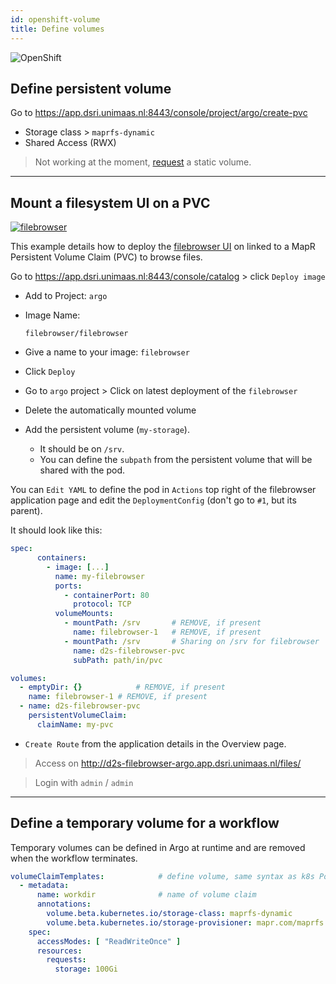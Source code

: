 ```yaml
---
id: openshift-volume
title: Define volumes
---
```


![OpenShift](/dsri-documentation/img/openshift-logo.png)

## Define persistent volume

Go to https://app.dsri.unimaas.nl:8443/console/project/argo/create-pvc

* Storage class > `maprfs-dynamic`
* Shared Access (RWX)

> Not working at the moment, [request](/dsri-documentation/help) a static volume.

---

## Mount a filesystem UI on a PVC

[![filebrowser](/dsri-documentation/img/filebrowser_banner.svg)](https://filebrowser.xyz/)

This example details how to deploy the [filebrowser UI](https://hub.docker.com/r/filebrowser/filebrowser) on linked to a MapR Persistent Volume Claim (PVC) to browse files.

Go to https://app.dsri.unimaas.nl:8443/console/catalog > click `Deploy image`

* Add to Project: `argo`

* Image Name:

  ```
  filebrowser/filebrowser 
  ```

* Give a name to your image: `filebrowser`

* Click `Deploy`

* Go to `argo` project > Click on latest deployment of the `filebrowser`

* Delete the automatically mounted volume

* Add the persistent volume (`my-storage`).

  * It should be on `/srv`.
  * You can define the `subpath` from the persistent volume that will be shared with the pod.

You can `Edit YAML` to define the pod in `Actions` top right of the filebrowser application page and edit the `DeploymentConfig` (don't go to `#1`, but its parent).

It should look like this:

```yaml
spec:
      containers:
        - image: [...]
          name: my-filebrowser
          ports:
            - containerPort: 80
              protocol: TCP
          volumeMounts:
            - mountPath: /srv		# REMOVE, if present
              name: filebrowser-1	# REMOVE, if present
            - mountPath: /srv		# Sharing on /srv for filebrowser
              name: d2s-filebrowser-pvc
              subPath: path/in/pvc

volumes:
  - emptyDir: {}			# REMOVE, if present
    name: filebrowser-1	# REMOVE, if present
  - name: d2s-filebrowser-pvc
    persistentVolumeClaim:
      claimName: my-pvc
```

* `Create Route` from the application details in the Overview page.

> Access on http://d2s-filebrowser-argo.app.dsri.unimaas.nl/files/

> Login with `admin` / `admin`

---

## Define a temporary volume for a workflow

Temporary volumes can be defined in Argo at runtime and are removed when the workflow terminates.

```yaml
volumeClaimTemplates:            # define volume, same syntax as k8s Pod spec
  - metadata:
      name: workdir              # name of volume claim
      annotations:
        volume.beta.kubernetes.io/storage-class: maprfs-dynamic
        volume.beta.kubernetes.io/storage-provisioner: mapr.com/maprfs
    spec:
      accessModes: [ "ReadWriteOnce" ]
      resources:
        requests:
          storage: 100Gi 
```
